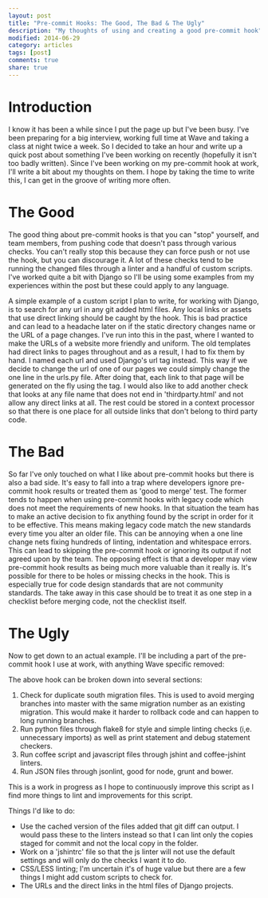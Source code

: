 ```yaml
---
layout: post
title: "Pre-commit Hooks: The Good, The Bad & The Ugly"
description: "My thoughts of using and creating a good pre-commit hook"
modified: 2014-06-29
category: articles
tags: [post]
comments: true
share: true
---
```


# Introduction

I know it has been a while since I put the page up but I've been busy. I've been preparing for a big interview, working full time at Wave and taking a class at night twice a week. So I decided to take an hour and write up a quick post about something I've been working on recently (hopefully it isn't too badly written). Since I've been working on my pre-commit hook at work, I'll write a bit about my thoughts on them. I hope by taking the time to write this, I can get in the groove of writing more often.

# The Good

The good thing about pre-commit hooks is that you can "stop" yourself, and team members, from pushing code that doesn't pass through various checks. You can't really stop this because they can force push or not use the hook, but you can discourage it. A lot of these checks tend to be running the changed files through a linter and a handful of custom scripts. I've worked quite a bit with Django so I'll be using some examples from my experiences within the post but these could apply to any language.

A simple example of a custom script I plan to write, for working with Django, is to search for any url in any git added html files. Any local links or assets that use direct linking should be caught by the hook. This is bad practice and can lead to a headache later on if the static directory changes name or the URL of a page changes. I've run into this in the past, where I wanted to make the URLs of a website more friendly and uniform. The old templates had direct links to pages throughout and as a result, I had to fix them by hand. I named each url and used Django's url tag instead. This way if we decide to change the url of one of our pages we could simply change the one line in the urls.py file. After doing that, each link to that page will be generated on the fly using the tag. I would also like to add another check that looks at any file name that does not end in 'thirdparty.html' and not allow any direct links at all. The rest could be stored in a context processor so that there is one place for all outside links that don't belong to third party code.

# The Bad

So far I've only touched on what I like about pre-commit hooks but there is also a bad side. It's easy to fall into a trap where developers ignore pre-commit hook results or treated them as 'good to merge' test. The former tends to happen when using pre-commit hooks with legacy code which does not meet the requirements of new hooks. In that situation the team has to make an active decision to fix anything found by the script in order for it to be effective. This means making legacy code match the new standards every time you alter an older file. This can be annoying when a one line change nets fixing hundreds of linting, indentation and whitespace errors. This can lead to skipping the pre-commit hook or ignoring its output if not agreed upon by the team. The opposing effect is that a developer may view pre-commit hook results as being much more valuable than it really is. It's possible for there to be holes or missing checks in the hook. This is especially true for code design standards that are not community standards. The take away in this case should be to treat it as one step in a checklist before merging code, not the checklist itself.

# The Ugly

Now to get down to an actual example. I'll be including a part of the pre-commit hook I use at work, with anything Wave specific removed:
<script src="https://gist.github.com/JBKahn/34362b12152f3c79555c.js"></script>

The above hook can be broken down into several sections:

1. Check for duplicate south migration files. This is used to avoid merging branches into master with the same migration number as an existing migration. This would make it harder to rollback code and can happen to long running branches.
2. Run python files through flake8 for style and simple linting checks (i,e. unnecessary imports) as well as print statement and debug statement checkers.
3. Run coffee script and javascript files through jshint and coffee-jshint linters.
4. Run JSON files through jsonlint, good for node, grunt and bower.

This is a work in progress as I hope to continuously improve this script as I find more things to lint and improvements for this script.

Things I'd like to do:

* Use the cached version of the files added that git diff can output. I would pass these to the linters instead so that I can lint only the copies staged for commit and not the local copy in the folder.
* Work on a 'jshintrc' file so that the js linter will not use the default settings and will only do the checks I want it to do.
* CSS/LESS linting; I'm uncertain it's of huge value but there are a few things I might add custom scripts to check for.
*  The URLs and the direct links in the html files of Django projects.
